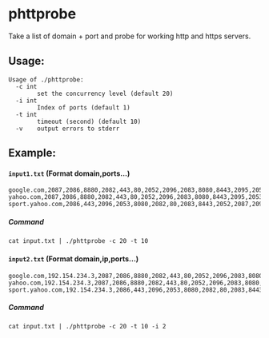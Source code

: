# phttprobe
Take a list of domain + port and probe for working http and https servers.

## Usage:
```
Usage of ./phttprobe:
  -c int
        set the concurrency level (default 20)
  -i int
        Index of ports (default 1)
  -t int
        timeout (second) (default 10)
  -v    output errors to stderr
```

## Example:
#### `input1.txt` (Format domain,ports...)
```
google.com,2087,2086,8880,2082,443,80,2052,2096,2083,8080,8443,2095,2053
yahoo.com,2087,2086,8880,2082,443,80,2052,2096,2083,8080,8443,2095,2053
sport.yahoo.com,2086,443,2096,2053,8080,2082,80,2083,8443,2052,2087,2095,8880
```
##### Command
```
cat input.txt | ./phttprobe -c 20 -t 10
```

#### `input2.txt` (Format domain,ip,ports...)
```
google.com,192.154.234.3,2087,2086,8880,2082,443,80,2052,2096,2083,8080,8443,2095,2053
yahoo.com,192.154.234.3,2087,2086,8880,2082,443,80,2052,2096,2083,8080,8443,2095,2053
sport.yahoo.com,192.154.234.3,2086,443,2096,2053,8080,2082,80,2083,8443,2052,2087,2095,8880
```
##### Command
```
cat input.txt | ./phttprobe -c 20 -t 10 -i 2
```